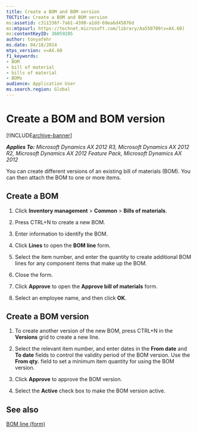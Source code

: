 ```yaml
---
title: Create a BOM and BOM version
TOCTitle: Create a BOM and BOM version
ms:assetid: c311336f-7a61-4390-a1dd-69ea6d45876d
ms:mtpsurl: https://technet.microsoft.com/library/Aa550709(v=AX.60)
ms:contentKeyID: 36059285
author: tonyafehr
ms.date: 04/18/2014
mtps_version: v=AX.60
f1_keywords:
- BOM
- bill of material
- bills of material
- BOMs
audience: Application User
ms.search.region: Global
---
```


# Create a BOM and BOM version 


[!INCLUDE[archive-banner](includes/archive-banner.md)]


_**Applies To:** Microsoft Dynamics AX 2012 R3, Microsoft Dynamics AX 2012 R2, Microsoft Dynamics AX 2012 Feature Pack, Microsoft Dynamics AX 2012_

You can create different versions of an existing bill of materials (BOM). You can then attach the BOM to one or more items.

## Create a BOM

1.  Click **Inventory management** \> **Common** \> **Bills of materials**.

2.  Press CTRL+N to create a new BOM.

3.  Enter information to identify the BOM.

4.  Click **Lines** to open the **BOM line** form.

5.  Select the item number, and enter the quantity to create additional BOM lines for any component items that make up the BOM.

6.  Close the form.

7.  Click **Approve** to open the **Approve bill of materials** form.

8.  Select an employee name, and then click **OK**.

## Create a BOM version

1.  To create another version of the new BOM, press CTRL+N in the **Versions** grid to create a new line.

2.  Select the relevant item number, and enter dates in the **From date** and **To date** fields to control the validity period of the BOM version. Use the **From qty.** field to set a minimum item quantity for using the BOM version.

3.  Click **Approve** to approve the BOM version.

4.  Select the **Active** check box to make the BOM version active.

## See also

[BOM line (form)](https://technet.microsoft.com/library/aa558446\(v=ax.60\))

  



